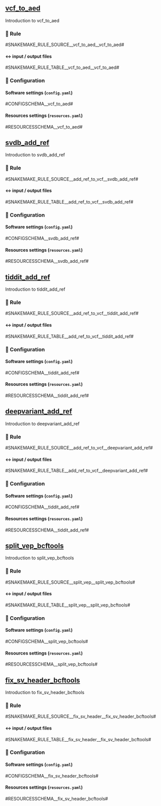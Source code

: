 
## [vcf_to_aed](url_to_tool)
Introduction to vcf_to_aed

### :snake: Rule

#SNAKEMAKE_RULE_SOURCE__vcf_to_aed__vcf_to_aed#

#### :left_right_arrow: input / output files

#SNAKEMAKE_RULE_TABLE__vcf_to_aed__vcf_to_aed#

### :wrench: Configuration

#### Software settings (`config.yaml`)

#CONFIGSCHEMA__vcf_to_aed#

#### Resources settings (`resources.yaml`)

#RESOURCESSCHEMA__vcf_to_aed#

## [svdb_add_ref](url_to_tool)
Introduction to svdb_add_ref

### :snake: Rule

#SNAKEMAKE_RULE_SOURCE__add_ref_to_vcf__svdb_add_ref#

#### :left_right_arrow: input / output files

#SNAKEMAKE_RULE_TABLE__add_ref_to_vcf__svdb_add_ref#

### :wrench: Configuration

#### Software settings (`config.yaml`)

#CONFIGSCHEMA__svdb_add_ref#

#### Resources settings (`resources.yaml`)

#RESOURCESSCHEMA__svdb_add_ref#

## [tiddit_add_ref](url_to_tool)
Introduction to tiddit_add_ref

### :snake: Rule

#SNAKEMAKE_RULE_SOURCE__add_ref_to_vcf__tiddit_add_ref#

#### :left_right_arrow: input / output files

#SNAKEMAKE_RULE_TABLE__add_ref_to_vcf__tiddit_add_ref#

### :wrench: Configuration

#### Software settings (`config.yaml`)

#CONFIGSCHEMA__tiddit_add_ref#

#### Resources settings (`resources.yaml`)

#RESOURCESSCHEMA__tiddit_add_ref#

## [deepvariant_add_ref](url_to_tool)
Introduction to deepvariant_add_ref

### :snake: Rule

#SNAKEMAKE_RULE_SOURCE__add_ref_to_vcf__deepvariant_add_ref#

#### :left_right_arrow: input / output files

#SNAKEMAKE_RULE_TABLE__add_ref_to_vcf__deepvariant_add_ref#

### :wrench: Configuration

#### Software settings (`config.yaml`)

#CONFIGSCHEMA__tiddit_add_ref#

#### Resources settings (`resources.yaml`)

#RESOURCESSCHEMA__tiddit_add_ref#

## [split_vep_bcftools](url_to_tool)
Introduction to split_vep_bcftools

### :snake: Rule

#SNAKEMAKE_RULE_SOURCE__split_vep__split_vep_bcftools#

#### :left_right_arrow: input / output files

#SNAKEMAKE_RULE_TABLE__split_vep__split_vep_bcftools#

### :wrench: Configuration

#### Software settings (`config.yaml`)

#CONFIGSCHEMA__split_vep_bcftools#

#### Resources settings (`resources.yaml`)

#RESOURCESSCHEMA__split_vep_bcftools#

## [fix_sv_header_bcftools](url_to_tool)
Introduction to fix_sv_header_bcftools

### :snake: Rule

#SNAKEMAKE_RULE_SOURCE__fix_sv_header__fix_sv_header_bcftools#

#### :left_right_arrow: input / output files

#SNAKEMAKE_RULE_TABLE__fix_sv_header__fix_sv_header_bcftools#

### :wrench: Configuration

#### Software settings (`config.yaml`)

#CONFIGSCHEMA__fix_sv_header_bcftools#

#### Resources settings (`resources.yaml`)

#RESOURCESSCHEMA__fix_sv_header_bcftools#
